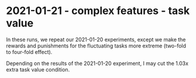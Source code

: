 # 2021-01-21 - complex features - task value

In these runs, we repeat our 2021-01-20 experiments, except we make the rewards and punishments for the fluctuating tasks more extreme (two-fold to four-fold effect).

Depending on the results of the 2021-01-20 experiment, I may cut the 1.03x extra task value condition.